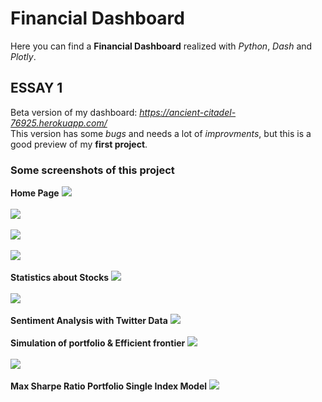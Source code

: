 # Financial Dashboard
Here you can find a **Financial Dashboard** realized with *Python*, *Dash* and *Plotly*.  

## ESSAY 1
  Beta version of my dashboard: *https://ancient-citadel-76925.herokuapp.com/*  
  This version has some *bugs* and needs a lot of *improvments*, but this is a good preview of my **first project**.

### Some screenshots of this project
**Home Page**
![](financial_dashboard/screenshots/Home_1.png)  
</br>
![](financial_dashboard/screenshots/Home_2.png)  
</br>
![](financial_dashboard/screenshots/Home_3.png)  
</br>
![](financial_dashboard/screenshots/Home_4.png)  
</br>
**Statistics about Stocks**
![](financial_dashboard/screenshots/Stats_1.png)  
</br>
![](financial_dashboard/screenshots/Stats_2.png)  
</br>
**Sentiment Analysis with Twitter Data**
![](financial_dashboard/screenshots/Sentiment_Analysis.png)  
</br>
**Simulation of portfolio & Efficient frontier**
![](financial_dashboard/screenshots/Max_Sharpe.png)  
</br>
![](financial_dashboard/screenshots/Backtesting.png)  
</br>
**Max Sharpe Ratio Portfolio Single Index Model**
![](financial_dashboard/screenshots/Portfolio_SIM.png)  